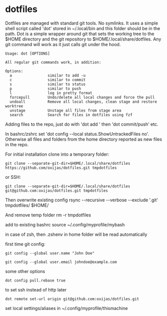 # dotfiles

Dotfiles are managed with standard git tools. No symlinks.
It uses a simple shell script called 'dot' stored in ~/.local/bin and this folder should be in the path.
Dot is a simple wrapper around git that sets the working tree to the $HOME directory and the git repository to $HOME/.local/share/dotfiles.
Any git command will work as it just calls git under the hood. 

```dos
Usage: dot [OPTIONS]

All regular git commands work, in addition:

Options:
  a                similar to add -u
  c                similar to commit
  s                similar to status
  p                similar to push
  l                log in pretty format
  forcepull        Undo/delete all local changes and force the pull
  undoall          Remove all local changes, clean stage and restore worktree
  unstage          Unstage all files from stage area
  search           Search for files in dotfiles using fzf

```  

Adding files to the repo, just do with 'dot add <filename>' then 'dot commit/push' etc.

In bashrc/zshrc set 'dot config --local status.ShowUntrackedFiles no'.
Otherwise all files and folders from the home directory reported as new files in the repo.

For initial installation clone into a temporary folder:

	git clone --separate-git-dir=$HOME/.local/share/dotfiles https://github.com/oxijas/dotfiles.git tmpdotfiles 

or SSH:

	git clone --separate-git-dir=$HOME/.local/share/dotfiles git@github.com:oxijas/dotfiles.git tmpdotfiles
 
  
Then overwrite existing config
	rsync --recursive --verbose --exclude '.git' tmpdotfiles/ $HOME/

And remove temp folder
	rm -r tmpdotfiles

add to existing bashrc
	source ~/.config/myprofile/mybash

in case of zsh, then .zshenv in home folder will be read automatically
  
first time git config:

	git config --global user.name "John Doe"

	git config --global user.email johndoe@example.com

some other options  

	dot config pull.rebase true


to set ssh instead of http later

	dot remote set-url origin git@github.com:oxijas/dotfiles.git

set local settings/aliases in  ~/.config/myprofile/thismachine
